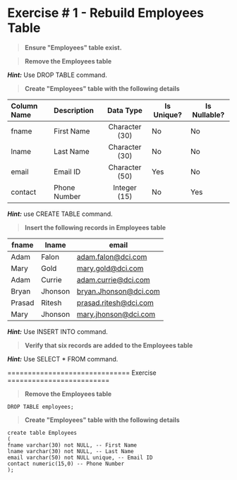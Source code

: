 # Exercise # 1 - Rebuild Employees Table

> **Ensure "Employees" table exist.**

> **Remove the Employees table**

***Hint:*** Use DROP TABLE command.

> **Create "Employees" table with the following details**
 
 | Column Name | Description | Data Type | Is Unique? | Is Nullable?|
 |:--- | :--- | :---: | --- | --- |
 |fname|First Name|Character (30)|No|No|
 |lname|Last Name|Character (30)|No|No|
 |email|Email ID|Character (50)|Yes|No|
 |contact|Phone Number|Integer (15)|No|Yes|

***Hint:*** use CREATE TABLE command.

> **Insert the following records in Employees table**

|fname|lname|email|
|---|---|---|
|Adam|Falon|adam.falon@dci.com|
|Mary|Gold|mary.gold@dci.com|
|Adam|Currie|adam.currie@dci.com|
|Bryan|Jhonson|bryan.Jhonson@dci.com|
|Prasad|Ritesh|prasad.ritesh@dci.com|
|Mary|Jhonson|mary.jhonson@dci.com|

***Hint:*** Use INSERT INTO command.

> **Verify that six records are added to the Employees table**

***Hint:*** Use SELECT * FROM command.


============================== Exercise =========================

> **Remove the Employees table**

`DROP TABLE employees; `

> **Create "Employees" table with the following details**

```
create table Employees
(
fname varchar(30) not NULL, -- First Name
lname varchar(30) not NULL, -- Last Name
email varchar(50) not NULL unique, -- Email ID
contact numeric(15,0) -- Phone Number
);
```
